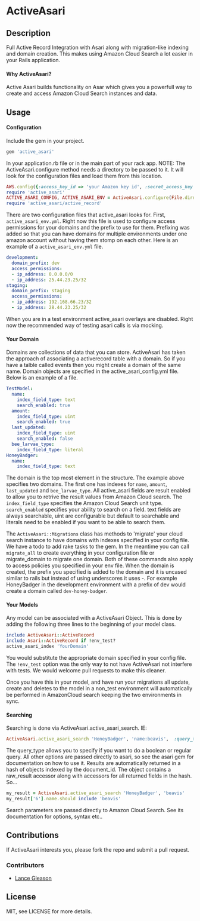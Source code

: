 # ActiveAsari

## Description

Full Active Record Integration with Asari along with migration-like indexing and domain creation.  This makes using Amazon Cloud Search a lot easier in your Rails application.

#### Why ActiveAsari?

Active Asari builds functionality on Asar which gives you a powerfull way to create and access Amazon Cloud Search instances and data.

## Usage

#### Configuration

Include the gem in your project.

```ruby
gem 'active_asari'
```

In your application.rb file or in the main part of your rack app.  NOTE:  The ActiveAsari.configure method needs a directory to be passed to it.  It will look for the configuration files and load them from this location.

```ruby
AWS.config({:access_key_id => 'your Amazon key id', :secret_access_key => 'your Amazon secret key'})
require 'active_asari'
ACTIVE_ASARI_CONFIG, ACTIVE_ASARI_ENV = ActiveAsari.configure(File.dirname(__FILE__))
require 'active_asari/active_record'
```
  
There are two configuration files that active_asari looks for.  First,  `active_asari_env.yml`.  Right now this file is used to configure access permissions for your domains and the prefix to use for them.  Prefixing was added so that you can have domains for multiple environments under one amazon account without having them stomp on each other.  Here is an example of a `active_asari_env.yml` file.

```yml
development:
  domain_prefix: dev
  access_permissions:
  - ip_address: 0.0.0.0/0  
  - ip_address: 25.44.23.25/32
staging:
  domain_prefix: staging
  access_permissions:
  - ip_address: 192.168.66.23/32  
  - ip_address: 28.44.23.25/32
```

When you are in a test environment active_asari overlays are disabled.  Right now the recommended way of testing asari calls is via mocking.

#### Your Domain

Domains are collections of data that you can store.  ActiveAsari has taken the approach of associating a activerecord table with a domain.  So if you have a talble called events then you might create a domain of the same name.  Domain objects are specified in the active_asari_config.yml file.  Below is an example of a file.

```yml
TestModel:
  name: 
    index_field_type: text
    search_enabled: true
  amount: 
    index_field_type: uint
    search_enabled: true
  last_updated:
    index_field_type: uint
    search_enabled: false
  bee_larvae_type:
    index_field_type: literal
HoneyBadger:
  name:
    index_field_type: text 
```

The domain is the top most element in the structure.  The example above specifies two domains.  The first one has indexes for `name`,  `amount`,  `last_updated` and `bee_larvae_type`.  All active_asari fields are result enabled to allow you to retrive the result values from Amazon Cloud search.  The `index_field_type` specifies the Amazon Cloud Search unit type.  `search_enabled` specifies your ability to search on a field.  text fields are always searchable,  uint are configurable but default to searchable and literals need to be enabled if you want to be able to search them.  

The `ActiveAsari::Migrations` class has methods to 'migrate' your cloud search instance to have domains with indexes specified in your config file.  We have a todo to add rake tasks to the gem.  In the meantime you can call `migrate_all` to create everything in your configuration file or migrate_domain to migrate one domain.  Both of these commands also apply to access policies you specified in your env file.  When the domain is created,  the prefix you specified is added to the domain and it is uncased similar to rails but instead of using underscores it uses -.  For example HoneyBadger in the development environment with a prefix of dev would create a domain called `dev-honey-badger`.

#### Your Models

Any model can be associated with a ActiveAsari Object.  This is done by adding the following three lines to the beginning of your model class.

```ruby
include ActiveAsari::ActiveRecord
include Asari::ActiveRecord if !env_test?
active_asari_index 'YourDomain'
```

You would substitute the appropriate domain specified in your config file.  The `!env_test` option was the only way to not have ActiveAsari not interfere with tests.  We would welcome pull requests to make this cleaner.

Once you have this in your model,  and have run your migrations all update,  create and deletes to the model in a non_test environment will automatically be performed in AmazonCloud search keeping the two environments in sync.

#### Searching 

Searching is done via ActiveAsari.active_asari_search.  IE:

```ruby
ActiveAsari.active_asari_search 'HoneyBadger', 'name:beavis',  :query_type => :boolean
```

The query_type allows you to specify if you want to do a boolean or regular query.  All other options are passed directly to asari,  so see the asari gem for documentation on how to use it.  Results are automatically returned in a hash of objects indexed by the document_id.  The object contains a raw_result accessor along with accessors for all returned fields in the hash.  So...

```ruby
my_result = ActiveAsari.active_asari_search 'HoneyBadger', 'beavis'
my_result['6'].name.should include 'beavis'
```

Search parameters are passed directly to Amazon Cloud Search.  See its documentation for options,  syntax etc..


## Contributions 

If ActiveAsari interests you,  please fork the repo and submit a pull request.  

### Contributors 

* [Lance Gleason](https://github.com/lgleasain "lgleasain on Github")

## License 

MIT,  see LICENSE for more details.

